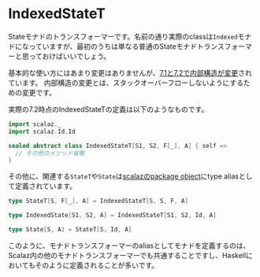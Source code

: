 # IndexedStateT

Stateモナドのトランスフォーマーです。名前の通り実際のclassは`Indexed`モナドになっていますが、最初のうちは単なる普通のStateモナドトランスフォーマーと思っておけばいいでしょう。

基本的な使い方にはあまり変更はありませんが、[7.1と7.2で内部構造が変更](https://github.com/scalaz/scalaz/commit/a07dc366363a9b3ac311b35abd)されています。
内部構造の変更とは、スタックオーバーフローしないようにするための変更です。

実際の7.2時点のIndexedStateTの定義は以下のようなものです。

```scala mdoc:invisible
import scalaz._
import scalaz.Id.Id
```

```scala mdoc:silent
sealed abstract class IndexedStateT[S1, S2, F[_], A] { self =>
  // その他のメソッド省略
}
```

その他に、関連する`StateT`や`State`は[scalazのpackage object](https://github.com/scalaz/scalaz/blob/v7.3.7/core/src/main/scala/scalaz/package.scala#L136-L146)にtype aliasとして定義されています。

```scala mdoc:silent
type StateT[S, F[_], A] = IndexedStateT[S, S, F, A]

type IndexedState[S1, S2, A] = IndexedStateT[S1, S2, Id, A]

type State[S, A] = StateT[S, Id, A]
```

このように、モナドトランスフォーマーのaliasとしてモナドを定義するのは、Scalaz内の他のモナドトランスフォーマーでも共通することですし、Haskellにおいてもそのように定義されることが多いです。
